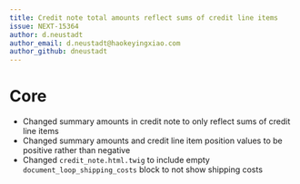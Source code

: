 ```yaml
---
title: Credit note total amounts reflect sums of credit line items
issue: NEXT-15364
author: d.neustadt
author_email: d.neustadt@haokeyingxiao.com 
author_github: dneustadt
---
```

# Core
* Changed summary amounts in credit note to only reflect sums of credit line items
* Changed summary amounts and credit line item position values to be positive rather than negative
* Changed `credit_note.html.twig` to include empty `document_loop_shipping_costs` block to not show shipping costs
